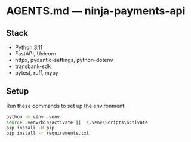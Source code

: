 # AGENTS.md — ninja-payments-api

## Stack
- Python 3.11
- FastAPI, Uvicorn
- httpx, pydantic-settings, python-dotenv
- transbank-sdk
- pytest, ruff, mypy

## Setup
Run these commands to set up the environment:
```bash
python -m venv .venv
source .venv/bin/activate || .\.venv\Scripts\activate
pip install -U pip
pip install -r requirements.txt
